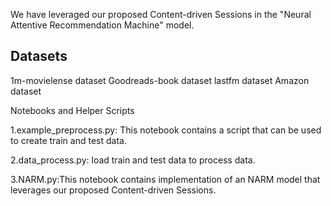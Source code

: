 We have leveraged our proposed Content-driven Sessions in the "Neural Attentive Recommendation Machine" model.

## Datasets
1m-movielense dataset 
Goodreads-book dataset
lastfm dataset
Amazon dataset

Notebooks and Helper Scripts

1.example_preprocess.py: This notebook contains a script that can be used to create train and test data.

2.data_process.py: load train and test data to process data.

3.NARM.py:This notebook contains implementation of an NARM model that leverages our proposed Content-driven Sessions.
